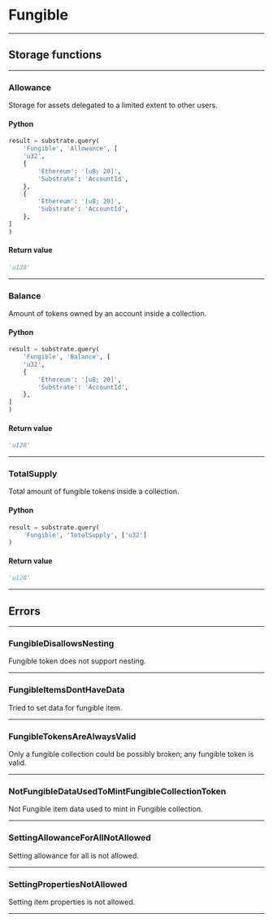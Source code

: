 
# Fungible

---------
## Storage functions

---------
### Allowance
 Storage for assets delegated to a limited extent to other users.

#### Python
```python
result = substrate.query(
    'Fungible', 'Allowance', [
    'u32',
    {
        'Ethereum': '[u8; 20]',
        'Substrate': 'AccountId',
    },
    {
        'Ethereum': '[u8; 20]',
        'Substrate': 'AccountId',
    },
]
)
```

#### Return value
```python
'u128'
```
---------
### Balance
 Amount of tokens owned by an account inside a collection.

#### Python
```python
result = substrate.query(
    'Fungible', 'Balance', [
    'u32',
    {
        'Ethereum': '[u8; 20]',
        'Substrate': 'AccountId',
    },
]
)
```

#### Return value
```python
'u128'
```
---------
### TotalSupply
 Total amount of fungible tokens inside a collection.

#### Python
```python
result = substrate.query(
    'Fungible', 'TotalSupply', ['u32']
)
```

#### Return value
```python
'u128'
```
---------
## Errors

---------
### FungibleDisallowsNesting
Fungible token does not support nesting.

---------
### FungibleItemsDontHaveData
Tried to set data for fungible item.

---------
### FungibleTokensAreAlwaysValid
Only a fungible collection could be possibly broken; any fungible token is valid.

---------
### NotFungibleDataUsedToMintFungibleCollectionToken
Not Fungible item data used to mint in Fungible collection.

---------
### SettingAllowanceForAllNotAllowed
Setting allowance for all is not allowed.

---------
### SettingPropertiesNotAllowed
Setting item properties is not allowed.

---------